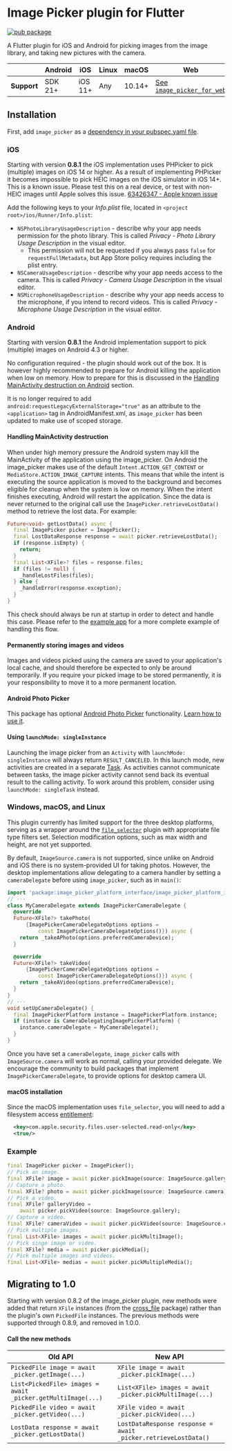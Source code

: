 # Image Picker plugin for Flutter
<?code-excerpt path-base="example/lib"?>

[![pub package](https://img.shields.io/pub/v/image_picker.svg)](https://pub.dev/packages/image_picker)

A Flutter plugin for iOS and Android for picking images from the image library,
and taking new pictures with the camera.

|             | Android | iOS     | Linux | macOS  | Web                             | Windows     |
|-------------|---------|---------|-------|--------|---------------------------------|-------------|
| **Support** | SDK 21+ | iOS 11+ | Any   | 10.14+ | [See `image_picker_for_web`](https://pub.dev/packages/image_picker_for_web#limitations-on-the-web-platform) | Windows 10+ |

## Installation

First, add `image_picker` as a
[dependency in your pubspec.yaml file](https://flutter.dev/docs/development/platform-integration/platform-channels).

### iOS

Starting with version **0.8.1** the iOS implementation uses PHPicker to pick
(multiple) images on iOS 14 or higher.
As a result of implementing PHPicker it becomes impossible to pick HEIC images
on the iOS simulator in iOS 14+. This is a known issue. Please test this on a
real device, or test with non-HEIC images until Apple solves this issue.
[63426347 - Apple known issue](https://www.google.com/search?q=63426347+apple&sxsrf=ALeKk01YnTMid5S0PYvhL8GbgXJ40ZS[…]t=gws-wiz&ved=0ahUKEwjKh8XH_5HwAhWL_rsIHUmHDN8Q4dUDCA8&uact=5)

Add the following keys to your _Info.plist_ file, located in
`<project root>/ios/Runner/Info.plist`:

* `NSPhotoLibraryUsageDescription` - describe why your app needs permission for
the photo library. This is called _Privacy - Photo Library Usage Description_ in
the visual editor.
  * This permission will not be requested if you always pass `false` for
  `requestFullMetadata`, but App Store policy requires including the plist
  entry.
* `NSCameraUsageDescription` - describe why your app needs access to the camera.
This is called _Privacy - Camera Usage Description_ in the visual editor.
* `NSMicrophoneUsageDescription` - describe why your app needs access to the
microphone, if you intend to record videos. This is called
_Privacy - Microphone Usage Description_ in the visual editor.

### Android

Starting with version **0.8.1** the Android implementation support to pick
(multiple) images on Android 4.3 or higher.

No configuration required - the plugin should work out of the box. It is however
highly recommended to prepare for Android killing the application when low on memory. How to prepare for this is discussed in the
[Handling MainActivity destruction on Android](#handling-mainactivity-destruction-on-android)
section.

It is no longer required to add `android:requestLegacyExternalStorage="true"` as
an attribute to the `<application>` tag in AndroidManifest.xml, as
`image_picker` has been updated to make use of scoped storage.

#### Handling MainActivity destruction

When under high memory pressure the Android system may kill the MainActivity of
the application using the image_picker. On Android the image_picker makes use
of the default `Intent.ACTION_GET_CONTENT` or `MediaStore.ACTION_IMAGE_CAPTURE`
intents. This means that while the intent is executing the source application
is moved to the background and becomes eligible for cleanup when the system is
low on memory. When the intent finishes executing, Android will restart the
application. Since the data is never returned to the original call use the
`ImagePicker.retrieveLostData()` method to retrieve the lost data. For example:

<?code-excerpt "readme_excerpts.dart (LostData)"?>
```dart
Future<void> getLostData() async {
  final ImagePicker picker = ImagePicker();
  final LostDataResponse response = await picker.retrieveLostData();
  if (response.isEmpty) {
    return;
  }
  final List<XFile>? files = response.files;
  if (files != null) {
    _handleLostFiles(files);
  } else {
    _handleError(response.exception);
  }
}
```

This check should always be run at startup in order to detect and handle this
case. Please refer to the
[example app](https://pub.dev/packages/image_picker/example) for a more complete
example of handling this flow.

#### Permanently storing images and videos

Images and videos picked using the camera are saved to your application's local
cache, and should therefore be expected to only be around temporarily.
If you require your picked image to be stored permanently, it is your
responsibility to move it to a more permanent location.

#### Android Photo Picker

This package has optional
[Android Photo Picker](https://developer.android.com/training/data-storage/shared/photopicker)
functionality.
[Learn how to use it](https://pub.dev/packages/image_picker_android).

#### Using `launchMode: singleInstance`

Launching the image picker from an `Activity` with `launchMode: singleInstance`
will always return `RESULT_CANCELED`.
In this launch mode, new activities are created in a separate [Task](https://developer.android.com/guide/components/activities/tasks-and-back-stack).
As activities cannot communicate between tasks, the image picker activity cannot
send back its eventual result to the calling activity.
To work around this problem, consider using `launchMode: singleTask` instead.

### Windows, macOS, and Linux

This plugin currently has limited support for the three desktop platforms,
serving as a wrapper around the [`file_selector`](https://pub.dev/packages/file_selector)
plugin with appropriate file type filters set. Selection modification options,
such as max width and height, are not yet supported.

By default, `ImageSource.camera` is not supported, since unlike on Android and
iOS there is no system-provided UI for taking photos. However, the desktop
implementations allow delegating to a camera handler by setting a
`cameraDelegate` before using `image_picker`, such as in `main()`:

<?code-excerpt "readme_excerpts.dart (CameraDelegate)"?>
```dart
import 'package:image_picker_platform_interface/image_picker_platform_interface.dart';
// ···
class MyCameraDelegate extends ImagePickerCameraDelegate {
  @override
  Future<XFile?> takePhoto(
      {ImagePickerCameraDelegateOptions options =
          const ImagePickerCameraDelegateOptions()}) async {
    return _takeAPhoto(options.preferredCameraDevice);
  }

  @override
  Future<XFile?> takeVideo(
      {ImagePickerCameraDelegateOptions options =
          const ImagePickerCameraDelegateOptions()}) async {
    return _takeAVideo(options.preferredCameraDevice);
  }
}
// ···
void setUpCameraDelegate() {
  final ImagePickerPlatform instance = ImagePickerPlatform.instance;
  if (instance is CameraDelegatingImagePickerPlatform) {
    instance.cameraDelegate = MyCameraDelegate();
  }
}
```

Once you have set a `cameraDelegate`, `image_picker` calls with
`ImageSource.camera` will work as normal, calling your provided delegate. We
encourage the community to build packages that implement
`ImagePickerCameraDelegate`, to provide options for desktop camera UI.

#### macOS installation

Since the macOS implementation uses `file_selector`, you will need to
add a filesystem access
[entitlement](https://docs.flutter.dev/platform-integration/macos/building#entitlements-and-the-app-sandbox):
```xml
  <key>com.apple.security.files.user-selected.read-only</key>
  <true/>
```

### Example

<?code-excerpt "readme_excerpts.dart (Pick)"?>
```dart
final ImagePicker picker = ImagePicker();
// Pick an image.
final XFile? image = await picker.pickImage(source: ImageSource.gallery);
// Capture a photo.
final XFile? photo = await picker.pickImage(source: ImageSource.camera);
// Pick a video.
final XFile? galleryVideo =
    await picker.pickVideo(source: ImageSource.gallery);
// Capture a video.
final XFile? cameraVideo = await picker.pickVideo(source: ImageSource.camera);
// Pick multiple images.
final List<XFile> images = await picker.pickMultiImage();
// Pick singe image or video.
final XFile? media = await picker.pickMedia();
// Pick multiple images and videos.
final List<XFile> medias = await picker.pickMultipleMedia();
```

## Migrating to 1.0

Starting with version 0.8.2 of the image_picker plugin, new methods were
added that return `XFile` instances (from the
[cross_file](https://pub.dev/packages/cross_file) package) rather than the
plugin's own `PickedFile` instances. The previous methods were supported through
0.8.9, and removed in 1.0.0.

#### Call the new methods

| Old API | New API |
|---------|---------|
| `PickedFile image = await _picker.getImage(...)` | `XFile image = await _picker.pickImage(...)` |
| `List<PickedFile> images = await _picker.getMultiImage(...)` | `List<XFile> images = await _picker.pickMultiImage(...)` |
| `PickedFile video = await _picker.getVideo(...)` | `XFile video = await _picker.pickVideo(...)` |
| `LostData response = await _picker.getLostData()` | `LostDataResponse response = await _picker.retrieveLostData()` |
